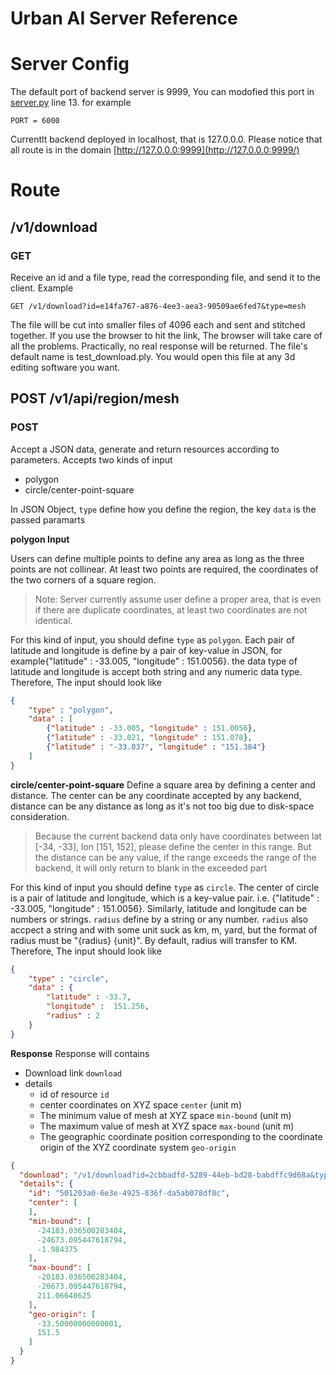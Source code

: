 # Urban AI Server Reference

# Server Config

The default port of backend server is 9999, You can modofied this port in [server.py](http://server.py/) line 13.
for example

```
PORT = 6000

```

Currentlt backend deployed in localhost, that is 127.0.0.0. Please notice that all route is in the domain [http://127.0.0.0:9999](http://127.0.0.0:9999/)

# Route

## /v1/download

### GET

Receive an id and a file type, read the corresponding file, and send it to the client.
Example

```
GET /v1/download?id=e14fa767-a876-4ee3-aea3-90509ae6fed7&type=mesh

```

The file will be cut into smaller files of 4096 each and sent and stitched together. If you use the browser to hit the link, The browser will take care of all the problems. Practically, no real response will be returned. The file's default name is test_download.ply. You would open this file at any 3d editing software you want.

## POST /v1/api/region/mesh

### POST

Accept a JSON data, generate and return resources according to parameters.
Accepts two kinds of input

- polygon
- circle/center-point-square

In JSON Object, `type` define how you define the region, the key `data` is the passed paramarts

**polygon Input**

Users can define multiple points to define any area as long as the three points are not collinear. At least two points are required, the coordinates of the two corners of a square region.

> Note: Server currently assume user define a proper area, that is even if there are duplicate coordinates, at least two coordinates are not identical.
> 

For this kind of input, you should define `type` as `polygon`. Each pair of latitude and longitude is define by a pair of key-value in JSON, for example{"latitude" : -33.005, "longitude" : 151.0056}. the data type of latitude and longitude is accept both string and any numeric data type.
Therefore, The input should look like

```json
{
    "type" : "polygon",
    "data" : [
        {"latitude" : -33.005, "longitude" : 151.0056},
        {"latitude" : -33.021, "longitude" : 151.078},
        {"latitude" : "-33.037", "longitude" : "151.384"}
    ]
}

```

**circle/center-point-square**
Define a square area by defining a center and distance. The center can be any coordinate accepted by any backend, distance can be any distance as long as it's not too big due to disk-space consideration.

> Because the current backend data only have coordinates between lat [-34, -33], lon [151, 152], please define the center in this range. But the distance can be any value, if the range exceeds the range of the backend, it will only return to blank in the exceeded part
> 

For this kind of input you should define `type` as `circle`. The center of circle is a pair of latitude and longitude, which is a key-value pair. i.e.  {"latitude" : -33.005, "longitude" : 151.0056}. Similarly, latitude and longitude can be numbers or strings. `radius` define by a string or any number. `radius` also accpect a string and with some unit suck as km, m, yard, but the format of radius must be "{radius} {unit}". By default, radius will transfer to KM.
Therefore, The input should look like

```json
{
    "type" : "circle",
    "data" : {
        "latitude" : -33.7,
        "longitude" :  151.256,
        "radius" : 2
    }
}

```

**Response**
Response will contains

- Download link `download`
- details
    - id of resource `id`
    - center coordinates on XYZ space `center` (unit m)
    - The minimum value of mesh at XYZ space `min-bound` (unit m)
    - The maximum value of mesh at XYZ space `max-bound` (unit m)
    - The geographic coordinate position corresponding to the coordinate origin of the XYZ coordinate system `geo-origin`

```json
{
  "download": "/v1/download?id=2cbbadfd-5289-44eb-bd28-babdffc9d68a&type=mesh",
  "details": {
    "id": "501203a0-6e3e-4925-836f-da5ab078df0c",
    "center": [
    ],
    "min-bound": [
      -24183.036500283404,
      -24673.095447618794,
      -1.984375
    ],
    "max-bound": [
      -20183.036500283404,
      -20673.095447618794,
      211.06640625
    ],
    "geo-origin": [
      -33.50000000000001,
      151.5
    ]
  }
}

```